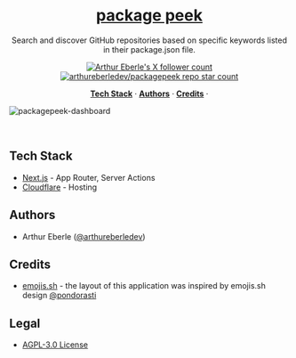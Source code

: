 <a href="https://packagepeek.com">
  <h1 align="center">package peek</h1>
</a>

<p align="center">
  Search and discover GitHub repositories based on specific keywords listed in their package.json file.
</p>

<p align="center">
  <a href="https://twitter.com/arthureberledev">
    <img src="https://img.shields.io/twitter/follow/arthureberledev?style=flat&logo=x&color=0bf&logoColor=fff" alt="Arthur Eberle's X follower count" />
  </a>

  <a href="https://github.com/arthureberledev/packagepeek">
    <img src="https://img.shields.io/github/stars/arthureberledev/packagepeek?label=arthureberledev%2Fpackagepeek" alt="arthureberledev/packagepeek repo star count" />
  </a>
</p>

<p align="center">
  <a href="#tech-stack"><strong>Tech Stack</strong></a> ·
  <a href="#authors"><strong>Authors</strong></a> ·
  <a href="#credits"><strong>Credits</strong></a> ·
</p>

![packagepeek-dashboard](https://github.com/arthureberledev/packagepeek/assets/58264696/81b185a8-44a5-40b7-9ece-f276e3f9d69a)

<br/>

## Tech Stack

- [Next.js](https://nextjs.org/docs/app) - App Router, Server Actions
- [Cloudflare](https://www.cloudflare.com/) - Hosting

## Authors

- Arthur Eberle ([@arthureberledev](https://x.com/arthureberledev))

## Credits

- [emojis.sh](https://emojis.sh/) - the layout of this application was inspired by emojis.sh design [@pondorasti](https://twitter.com/pondorasti)

## Legal

- [AGPL-3.0 License](https://github.com/arthureberledev/packagepeek/blob/main/LICENSE)
